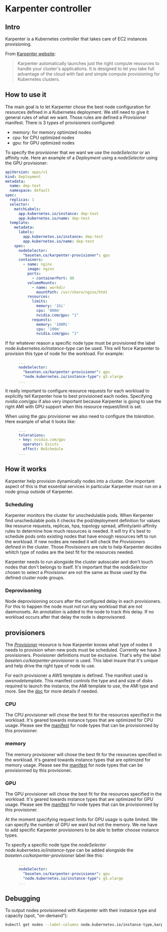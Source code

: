 # Karpenter controller

## Intro

Karpenter is a Kubernetes controller that takes care of EC2 instances provisioning.

From [Karpenter website](https://karpenter.sh/):

> Karpenter automatically launches just the right compute resources to handle
> your cluster's applications. It is designed to let you take full advantage of
> the cloud with fast and simple compute provisioning for Kubernetes clusters.

## How to use it

The main goal is to let Karpenter chose the best node configuration for
resources defined in a Kubernetes deployment. We still need to give it general
rules of what we want. Those rules are defined a *Provisioner* manifest. There
is 3 types of provisioners configured:

- memory: for memory optimized nodes
- cpu: for CPU optimized nodes
- gpu: for GPU optimized nodes

To specify the provisioner that we want we use the *nodeSelector* or an
affinity rule. Here an example of a *Deployment* using a *nodeSelector* using
the GPU provisioner:

```yaml
apiVersion: apps/v1
kind: Deployment
metadata:
  name: dep-test
  namespace: default
spec:
  replicas: 1
  selector:
    matchLabels:
      app.kubernetes.io/instance: dep-test
      app.kubernetes.io/name: dep-test
  template:
    metadata:
      labels:
        app.kubernetes.io/instance: dep-test
        app.kubernetes.io/name: dep-test
    spec:
      nodeSelector:
        "baseten.co/karpenter-provisioner": gpu
      containers:
        - name: nginx
          image: nginx
          ports:
            - containerPort: 80
          volumeMounts:
            - name: workdir
              mountPath: /usr/share/nginx/html
          resources:
            limits:
              memory: '1Gi'
              cpu: '800m'
              nvidia.com/gpu: "1"
            requests:
              memory: '100Mi'
              cpu: '100m'
              nvidia.com/gpu: "1"
```

If for whatever reason a specific node type must be provisioned the label
*node.kubernetes.io/instance-type* can be used. This will force Karpenter to
provision this type of node for the workload. For example:

```yaml
      ...
      nodeSelector:
        "baseten.co/karpenter-provisioner": gpu
        "node.kubernetes.io/instance-type": g5.xlarge
      ...
```

It really important to configure resource requests for each workload to
explicitly tell Karpenter how to best provisioned each nodes. Specifying
*nvidia.com/gpu* if also very important because Karpenter is going to use the
right AMI with GPU support when this resource request/limit is set.

When using the *gpu* provisioner we also need to configure the *toleration*.
Here example of what it looks like:

```yaml
      ...
      tolerations:
      - key: nvidia.com/gpu
        operator: Exists
        effect: NoSchedule
      ...
```

## How it works

Karpenter help provision dynamically nodes into a cluster. One important aspect
of this is that essential services in particular Karpenter must run on a node
group outside of Karpenter.

### Scheduling

Karpenter monitors the cluster for unschedulable pods. When Kerpenter find
unschedulable pods it checks the pod/deployment definition for values like
resource requests, replicas, hpa, topology spread, affinity/anti-affinity rules
to determine how much resources is needed. It will try it's best to schedule
pods onto existing nodes that have enough resources left to run the workload.
If new nodes are needed it will check the *Provisioners* defined in the
cluster. Those *Provisioners* are rule to help Karpenter decides whitch type of
nodes are the best fit for the resources needed.

Karpenter needs to run alongside the cluster autoscaler and don't touch nodes
that don't belongs to itself. It's important that the *nodeSelector* chosen to
select a *Provisioner* are not the same as those used by the defined cluster
node groups.

### Deprovisoning

Node deprovisioning occurs after the configured delay in each provisioners. For
this to happen the node must not run any workload that are not daemonsets. An
annotation is added to the node to track this delay. If no workload occurs
after that delay the node is deprovisoned.

## provisioners

The [*Provisioner*](https://karpenter.sh/v0.19.3/provisioner/) resource is how Karpenter knows what type of nodes it needs
to provision when new pods must be scheduled. Currently we have 3 provisioners.
Provisioner definitions must be exclusive. That's why the label
*baseten.co/karpenter-provisioner* is used. This label insure that it's unique
and help drive the right type of node to use.

For each provisioner a AWS template is defined. The manifest used is
*awsnodetemplate*. This manifest controls the type and and size of disks
required to launch the instance, the AMI template to use, the AMI type and
more. See the
[doc](https://karpenter.sh/v0.19.3/aws/provisioning/#awsnodetemplate) for more
details if needed.

### CPU

The CPU provisioner will chose the best fit for the resources specified in the
workload. It's geared towards instance types that are optimized for CPU usage.
Please see the
[manifest](../../terraform/modules/baseten-backend/karpenter/provisioner-cpu.yaml)
for node types that can be provisionned by this provisioner.

### memory

The memory provisioner will chose the best fit for the resources specified in
the workload. It's geared towards instance types that are optimized for memory
usage. Please see the
[manifest](../../terraform/modules/baseten-backend/karpenter/provisioner-memory.yaml)
for node types that can be provisionned by this provisioner.

### GPU

The GPU provisioner will chose the best fit for the resources specified in
the workload. It's geared towards instance types that are optimized for GPU
usage. Please see the
[manifest](../../terraform/modules/baseten-backend/karpenter/provisioner-gpu.yaml)
for node types that can be provisionned by this provisioner.

At the moment specifying request limits for GPU usage is quite limited. We can
specify the number of GPU we want but not the memory. We me have to add
specific Karpenter provisioners to be able to better choose instance types.

To specify a specific node type the *nodeSelector*
*node.kubernetes.io/instance-type* can be added alongside the
*baseten.co/karpenter-provisioner* label like this:

```yaml
      ...
      nodeSelector:
        "baseten.co/karpenter-provisioner": gpu
        "node.kubernetes.io/instance-type": g5.xlarge
      ...
```


## Debugging

To output nodes provisionned with Karpenter with their instance type and capacity
(spot, "on-demand"):

```bash
kubectl get nodes --label-columns node.kubernetes.io/instance-type,karpenter.sh/capacity-type -l karpenter.sh/provisioner-name
```

